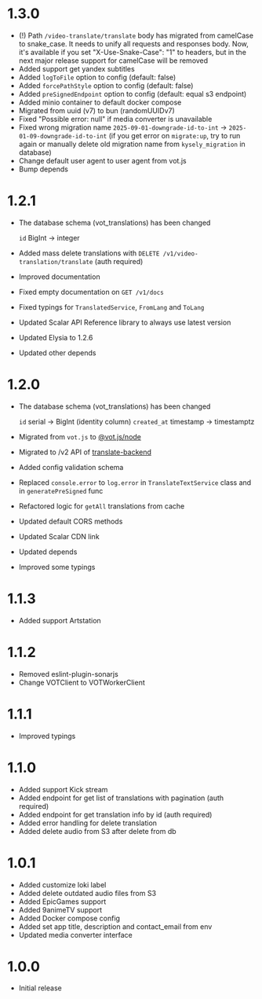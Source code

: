 # 1.3.0

- (!) Path `/video-translate/translate` body has migrated from camelCase to snake_case. It needs to unify all requests and responses body. Now, it's available if you set "X-Use-Snake-Case": "1" to headers, but in the next major release support for camelCase will be removed
- Added support get yandex subtitles
- Added `logToFile` option to config (default: false)
- Added `forcePathStyle` option to config (default: false)
- Added `preSignedEndpoint` option to config (default: equal s3 endpoint)
- Added minio container to default docker compose
- Migrated from uuid (v7) to bun (randomUUIDv7)
- Fixed "Possible error: null" if media converter is unavailable
- Fixed wrong migration name `2025-09-01-downgrade-id-to-int` -> `2025-01-09-downgrade-id-to-int` (if you get error on `migrate:up`, try to run again or manually delete old migration name from `kysely_migration` in database)
- Change default user agent to user agent from vot.js
- Bump depends

# 1.2.1

- The database schema (vot_translations) has been changed

  `id` BigInt -> integer

- Added mass delete translations with `DELETE /v1/video-translation/translate` (auth required)
- Improved documentation
- Fixed empty documentation on `GET /v1/docs`
- Fixed typings for `TranslatedService`, `FromLang` and `ToLang`
- Updated Scalar API Reference library to always use latest version
- Updated Elysia to 1.2.6
- Updated other depends

# 1.2.0

- The database schema (vot_translations) has been changed

  `id` serial -> BigInt (identity column)
  `created_at` timestamp -> timestamptz

- Migrated from `vot.js` to [@vot.js/node](https://github.com/FOSWLY/vot.js)
- Migrated to /v2 API of [translate-backend](https://github.com/FOSWLY/translate-backend)
- Added config validation schema
- Replaced `console.error` to `log.error` in `TranslateTextService` class and in `generatePreSigned` func
- Refactored logic for `getAll` translations from cache
- Updated default CORS methods
- Updated Scalar CDN link
- Updated depends
- Improved some typings

# 1.1.3

- Added support Artstation

# 1.1.2

- Removed eslint-plugin-sonarjs
- Change VOTClient to VOTWorkerClient

# 1.1.1

- Improved typings

# 1.1.0

- Added support Kick stream
- Added endpoint for get list of translations with pagination (auth required)
- Added endpoint for get translation info by id (auth required)
- Added error handling for delete translation
- Added delete audio from S3 after delete from db

# 1.0.1

- Added customize loki label
- Added delete outdated audio files from S3
- Added EpicGames support
- Added 9animeTV support
- Added Docker compose config
- Added set app title, description and contact_email from env
- Updated media converter interface

# 1.0.0

- Initial release
